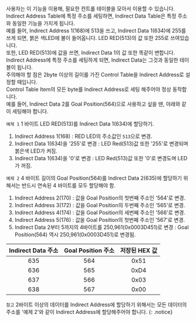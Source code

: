 사용자는 이 기능을 이용해, 필요한 컨트롤 테이블을 모아서 이용할 수 있습니다.  
Indirect Address Table에 특정 주소를 세팅하면, Indirect Data Table은 특정 주소와 동일한 기능을 가지게 됩니다.  
예를 들어, Indirect Address 1(168)에 513을 쓰고, Indirect Data 1(634)에 255를 쓰게 되면, 붉은 색LED에 불이 들어옵니다. LED RED(513)의 값 또한 255로 쓰여있습니다.  
또한, LED RED(513)에 값을 쓰면, Indirect Data 1의 값 또한 똑같이 변합니다. Indirect Address에 특정 주소를 세팅하게 되면, Indirect Data는 그것과 동일한 테이블이 됩니다.  
주의해야 할 점은 2byte 이상의 길이를 가진 Control Table을 Indirect Address로 설정할 때입니다.  
Control Table Item의 모든 byte를 Indirect Address로 세팅 해주어야 정상 동작합니다.  
예를 들어, Indirect Data 2를 Goal Position(564)으로 사용하고 싶을 땐, 아래와 같이 세팅해야 합니다.

`예제 1` 1 바이트 LED RED(513)를 Indirect Data 1(634)에 할당하기.
1. Indirect Address 1(168) : RED LED의 주소값인 `513`으로 변경.
2. Indirect Data 1(634)을 '255'로 변경 : LED Red(513)값 또한 '255'로 변경되며 붉은색 LED가 켜짐.
3. Indirect Data 1(634)을 '0'로 변경 : LED Red(513)값 또한 '0'로 변경도며 LED가 꺼짐.

`예제 2` 4 바이트 길이의 Goal Position(564)를 Indirect Data 2(635)에 할당하기 위해서는 반드시 연속된 4 바이트를 모두 할당해야 함.
1. Indirect Address 2(170) : 값을 Goal Position의 첫번째 주소인 '564'로 변경.
2. Indirect Address 3(172) : 값을 Goal Position의 두번째 주소인 '565'로 변경.
3. Indirect Address 4(174) : 값을 Goal Position의 세번째 주소인 '566'로 변경.
4. Indirect Address 5(176) : 값을 Goal Position의 첫번째 주소인 '567'로 변경.
5. Indirect Data 2부터 5까지의 4바이트를 250,961(0x0003D451)로 변경 : Goal Position(564) 역시 250,961(0x0003D451)로 변경됨.

| Indirect Data 주소 | Goal Position 주소 | 저장된 HEX 값 |
| :----------: | :-------------: | :-------------: |
| 635 | 564 | 0x51 |
| 636 | 565 | 0xD4 |
| 637 | 566 | 0x03 |
| 638 | 567 | 0x00 |

`참고` 2바이트 이상의 데이터를 Indirect Address에 할당하기 위해서는 모든 데이터의 주소를 '예제 2'와 같이 Indirect Address에 할당해주어야 합니다.
{: .notice}

